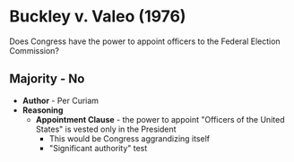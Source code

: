 # Buckley v. Valeo (1976)
Does Congress have the power to appoint officers to the Federal Election Commission?

## Majority - No
* **Author** - Per Curiam
* **Reasoning**
	* **Appointment Clause** - the power to appoint "Officers of the United States" is vested only in the President
		* This would be Congress aggrandizing itself
		* "Significant authority" test